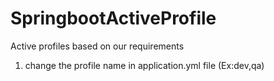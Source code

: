 # SpringbootActiveProfile

Active profiles based on our requirements 
1. change the profile name in application.yml file (Ex:dev,qa)
